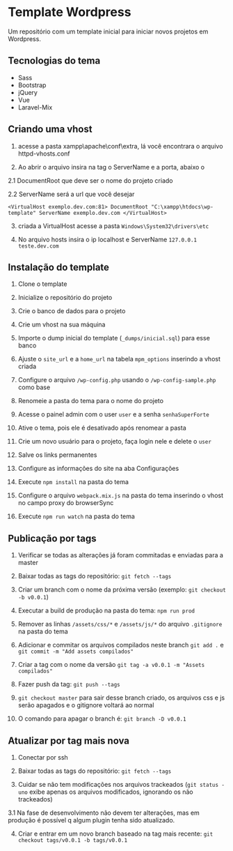 # Template Wordpress

Um repositório com um template inicial para iniciar novos projetos em Wordpress.

## Tecnologias do tema
* Sass
* Bootstrap
* jQuery
* Vue
* Laravel-Mix

## Criando uma vhost

1. acesse a pasta xampp\apache\conf\extra, lá você encontrara o arquivo httpd-vhosts.conf

2. Ao abrir o arquivo insira na tag o ServerName e a porta, abaixo o

2.1 DocumentRoot que deve ser o nome do projeto criado

2.2 ServerName será a url que você desejar

``<VirtualHost exemplo.dev.com:81>
DocumentRoot "C:\xampp\htdocs\wp-template"
ServerName exemplo.dev.com
</VirtualHost>``

3. criada a VirtualHost acesse a pasta ``Windows\System32\drivers\etc``

4. No arquivo hosts insira o ip localhost e ServerName ``127.0.0.1		teste.dev.com``

## Instalação do template

1. Clone o template

2. Inicialize o repositório do projeto

3. Crie o banco de dados para o projeto

4. Crie um vhost na sua máquina

5. Importe o dump inicial do template (`_dumps/inicial.sql`) para esse banco

6. Ajuste o `site_url` e a `home_url` na tabela `mpm_options` inserindo a vhost criada

7. Configure o arquivo `/wp-config.php` usando o `/wp-config-sample.php` como base

8. Renomeie a pasta do tema para o nome do projeto

9. Acesse o painel admin com o user `user` e a senha `senhaSuperForte`

10. Ative o tema, pois ele é desativado após renomear a pasta

11. Crie um novo usuário para o projeto, faça login nele e delete o `user`

12. Salve os links permanentes

13. Configure as informações do site na aba Configurações

14. Execute `npm install` na pasta do tema

15. Configure o arquivo `webpack.mix.js` na pasta do tema inserindo o vhost no campo proxy do browserSync

16. Execute `npm run watch` na pasta do tema

## Publicação por tags

1. Verificar se todas as alterações já foram commitadas e enviadas para a master

2. Baixar todas as tags do repositório: `git fetch --tags`

3. Criar um branch com o nome da próxima versão (exemplo: `git checkout -b v0.0.1`)

4. Executar a build de produção na pasta do tema: `npm run prod`

5. Remover as linhas `/assets/css/*` e `/assets/js/*` do arquivo `.gitignore` na pasta do tema

6. Adicionar e commitar os arquivos compilados neste branch `git add .` e `git commit -m "Add assets compilados"`

7. Criar a tag com o nome da versão `git tag -a v0.0.1 -m "Assets compilados"`

8. Fazer push da tag: `git push --tags`

9. `git checkout master` para sair desse branch criado, os arquivos css e js serão apagados e o gitignore voltará ao normal

10. O comando para apagar o branch é: `git branch -D v0.0.1`

## Atualizar por tag mais nova

1. Conectar por ssh

2. Baixar todas as tags do repositório: `git fetch --tags`

3. Cuidar se não tem modificações nos arquivos trackeados (`git status -uno` exibe apenas os arquivos modificados, ignorando os não trackeados)

 3.1 Na fase de desenvolvimento não devem ter alterações, mas em produção é possível q algum plugin tenha sido atualizado.

4. Criar e entrar em um novo branch baseado na tag mais recente: `git checkout tags/v0.0.1 -b tags/v0.0.1`